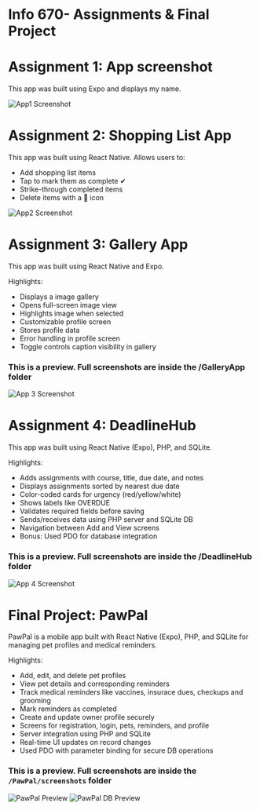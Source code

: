 # Info 670- Assignments & Final Project

# Assignment 1: App screenshot
This app was built using Expo and displays my name.

![App1 Screenshot](./FirstApp/screenshot1.png)

# Assignment 2: Shopping List App
This app was built using React Native.
Allows users to:
- Add shopping list items
- Tap to mark them as complete ✔
- Strike-through completed items
- Delete items with a 🚫 icon

![App2 Screenshot](./ShoppingListApp/screenshot2.jpg)

# Assignment 3: Gallery App
This app was built using React Native and Expo.

Highlights:
- Displays a image gallery
- Opens full-screen image view
- Highlights image when selected
- Customizable profile screen
- Stores profile data
- Error handling in profile screen
- Toggle controls caption visibility in gallery

### This is a preview. Full screenshots are inside the /GalleryApp folder

![App 3 Screenshot](./GalleryApp/screenshot1.jpg)

# Assignment 4: DeadlineHub
This app was built using React Native (Expo), PHP, and SQLite.

Highlights:
- Adds assignments with course, title, due date, and notes
- Displays assignments sorted by nearest due date
- Color-coded cards for urgency (red/yellow/white)
- Shows labels like OVERDUE
- Validates required fields before saving
- Sends/receives data using PHP server and SQLite DB
- Navigation between Add and View screens
- Bonus: Used PDO for database integration

### This is a preview. Full screenshots are inside the /DeadlineHub folder
![App 4 Screenshot](./DeadlineHub/screenshot1.png)


# Final Project: PawPal

PawPal is a mobile app built with React Native (Expo), PHP, and SQLite for managing pet profiles and medical reminders.

Highlights:
- Add, edit, and delete pet profiles
- View pet details and corresponding reminders
- Track medical reminders like vaccines, insurace dues, checkups and grooming
- Mark reminders as completed
- Create and update owner profile securely
- Screens for registration, login, pets, reminders, and profile
- Server integration using PHP and SQLite
- Real-time UI updates on record changes
- Used PDO with parameter binding for secure DB operations

### This is a preview. Full screenshots are inside the `/PawPal/screenshots` folder
![PawPal Preview](./PawPal/screenshots/home_screen.png)
![PawPal DB Preview](./Project-DB/db_screenshot.png)
